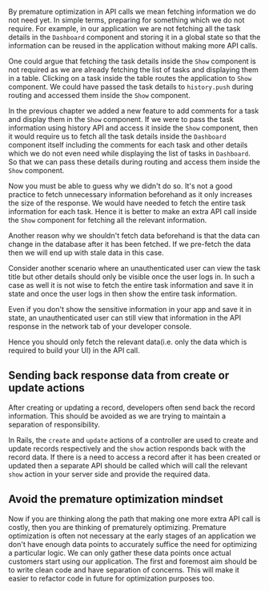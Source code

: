 By premature optimization in API calls we mean fetching information we do not
need yet. In simple terms, preparing for something which we do not require. For
example, in our application we are not fetching all the task details in the
`Dashboard` component and storing it in a global state so that the information
can be reused in the application without making more API calls.

One could argue that fetching the task details inside the `Show` component is
not required as we are already fetching the list of tasks and displaying them in
a table. Clicking on a task inside the table routes the application to `Show`
component. We could have passed the task details to `history.push` during
routing and accessed them inside the `Show` component.

In the previous chapter we added a new feature to add comments for a task and
display them in the `Show` component. If we were to pass the task information
using history API and access it inside the `Show` component, then it would
require us to fetch all the task details inside the `Dashboard` component itself
including the comments for each task and other details which we do not even need
while displaying the list of tasks in `Dashboard`. So that we can pass these
details during routing and access them inside the `Show` component.

Now you must be able to guess why we didn't do so. It's not a good practice to
fetch unnecessary information beforehand as it only increases the size of the
response. We would have needed to fetch the entire task information for each
task. Hence it is better to make an extra API call inside the `Show` component
for fetching all the relevant information.

Another reason why we shouldn't fetch data beforehand is that the data can
change in the database after it has been fetched. If we pre-fetch the data then
we will end up with stale data in this case.

Consider another scenario where an unauthenticated user can view the task title
but other details should only be visible once the user logs in. In such a case
as well it is not wise to fetch the entire task information and save it in state
and once the user logs in then show the entire task information.

Even if you don't show the sensitive information in your app and save it in
state, an unauthenticated user can still view that information in the API
response in the network tab of your developer console.

Hence you should only fetch the relevant data(i.e. only the data which is
required to build your UI) in the API call.

## Sending back response data from create or update actions

After creating or updating a record, developers often send back the record
information. This should be avoided as we are trying to maintain a separation of
responsibility.

In Rails, the `create` and `update` actions of a controller are used to create
and update records respectively and the `show` action responds back with the
record data. If there is a need to access a record after it has been created or
updated then a separate API should be called which will call the relevant `show`
action in your server side and provide the required data.

## Avoid the premature optimization mindset

Now if you are thinking along the path that making one more extra API call is
costly, then you are thinking of prematurely optimizing. Premature optimization
is often not necessary at the early stages of an application we don't have
enough data points to accurately suffice the need for optimizing a particular
logic. We can only gather these data points once actual customers start using
our application. The first and foremost aim should be to write clean code and
have separation of concerns. This will make it easier to refactor code in future
for optimization purposes too.
